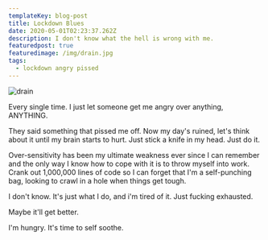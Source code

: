 ```yaml
---
templateKey: blog-post
title: Lockdown Blues
date: 2020-05-01T02:23:37.262Z
description: I don't know what the hell is wrong with me.
featuredpost: true
featuredimage: /img/drain.jpg
tags:
  - lockdown angry pissed
---
```

![drain](/img/drain.jpg)

Every single time. I just let someone get me angry over anything, ANYTHING.

They said something that pissed me off. Now my day's ruined, let's think about it until my brain starts to hurt. Just stick a knife in my head. Just do it.

Over-sensitivity has been my ultimate weakness ever since I can remember and the only way I know how to cope with it is to throw myself into work. Crank out 1,000,000 lines of code so I can forget that I'm a self-punching bag, looking to crawl in a hole when things get tough.

I don't know. It's just what I do, and i'm tired of it. Just fucking exhausted.

Maybe it'll get better.

I'm hungry. It's time to self soothe.